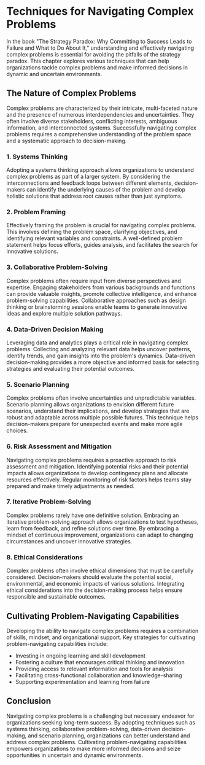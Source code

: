 Techniques for Navigating Complex Problems
===================================================

In the book "The Strategy Paradox: Why Committing to Success Leads to Failure and What to Do About It," understanding and effectively navigating complex problems is essential for avoiding the pitfalls of the strategy paradox. This chapter explores various techniques that can help organizations tackle complex problems and make informed decisions in dynamic and uncertain environments.

The Nature of Complex Problems
------------------------------

Complex problems are characterized by their intricate, multi-faceted nature and the presence of numerous interdependencies and uncertainties. They often involve diverse stakeholders, conflicting interests, ambiguous information, and interconnected systems. Successfully navigating complex problems requires a comprehensive understanding of the problem space and a systematic approach to decision-making.

### 1. **Systems Thinking**

Adopting a systems thinking approach allows organizations to understand complex problems as part of a larger system. By considering the interconnections and feedback loops between different elements, decision-makers can identify the underlying causes of the problem and develop holistic solutions that address root causes rather than just symptoms.

### 2. **Problem Framing**

Effectively framing the problem is crucial for navigating complex problems. This involves defining the problem space, clarifying objectives, and identifying relevant variables and constraints. A well-defined problem statement helps focus efforts, guides analysis, and facilitates the search for innovative solutions.

### 3. **Collaborative Problem-Solving**

Complex problems often require input from diverse perspectives and expertise. Engaging stakeholders from various backgrounds and functions can provide valuable insights, promote collective intelligence, and enhance problem-solving capabilities. Collaborative approaches such as design thinking or brainstorming sessions enable teams to generate innovative ideas and explore multiple solution pathways.

### 4. **Data-Driven Decision Making**

Leveraging data and analytics plays a critical role in navigating complex problems. Collecting and analyzing relevant data helps uncover patterns, identify trends, and gain insights into the problem's dynamics. Data-driven decision-making provides a more objective and informed basis for selecting strategies and evaluating their potential outcomes.

### 5. **Scenario Planning**

Complex problems often involve uncertainties and unpredictable variables. Scenario planning allows organizations to envision different future scenarios, understand their implications, and develop strategies that are robust and adaptable across multiple possible futures. This technique helps decision-makers prepare for unexpected events and make more agile choices.

### 6. **Risk Assessment and Mitigation**

Navigating complex problems requires a proactive approach to risk assessment and mitigation. Identifying potential risks and their potential impacts allows organizations to develop contingency plans and allocate resources effectively. Regular monitoring of risk factors helps teams stay prepared and make timely adjustments as needed.

### 7. **Iterative Problem-Solving**

Complex problems rarely have one definitive solution. Embracing an iterative problem-solving approach allows organizations to test hypotheses, learn from feedback, and refine solutions over time. By embracing a mindset of continuous improvement, organizations can adapt to changing circumstances and uncover innovative strategies.

### 8. **Ethical Considerations**

Complex problems often involve ethical dimensions that must be carefully considered. Decision-makers should evaluate the potential social, environmental, and economic impacts of various solutions. Integrating ethical considerations into the decision-making process helps ensure responsible and sustainable outcomes.

Cultivating Problem-Navigating Capabilities
-------------------------------------------

Developing the ability to navigate complex problems requires a combination of skills, mindset, and organizational support. Key strategies for cultivating problem-navigating capabilities include:

* Investing in ongoing learning and skill development
* Fostering a culture that encourages critical thinking and innovation
* Providing access to relevant information and tools for analysis
* Facilitating cross-functional collaboration and knowledge-sharing
* Supporting experimentation and learning from failure

Conclusion
----------

Navigating complex problems is a challenging but necessary endeavor for organizations seeking long-term success. By adopting techniques such as systems thinking, collaborative problem-solving, data-driven decision-making, and scenario planning, organizations can better understand and address complex problems. Cultivating problem-navigating capabilities empowers organizations to make more informed decisions and seize opportunities in uncertain and dynamic environments.

